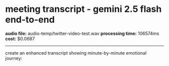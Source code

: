 # meeting transcript - gemini 2.5 flash end-to-end

**audio file:** audio-temp/twitter-video-test.wav
**processing time:** 106574ms
**cost:** $0.0687

---

create an enhanced transcript showing minute-by-minute emotional journey: